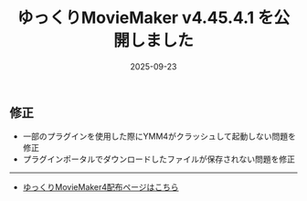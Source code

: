 ﻿---
title: ゆっくりMovieMaker v4.45.4.1 を公開しました
date: 2025-09-23
tags: [YMM4,お知らせ]
---
## 修正
- 一部のプラグインを使用した際にYMM4がクラッシュして起動しない問題を修正
- プラグインポータルでダウンロードしたファイルが保存されない問題を修正

---

- [ゆっくりMovieMaker4配布ページはこちら](../index.md)